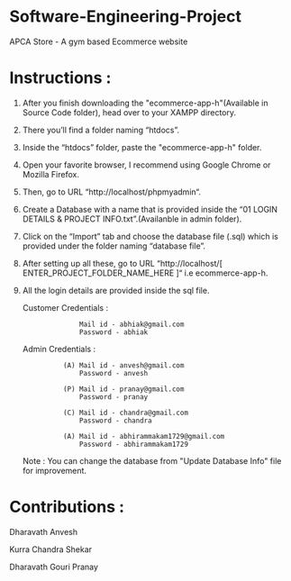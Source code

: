 # Software-Engineering-Project
APCA Store - A gym based Ecommerce website

# Instructions :
1) After you finish downloading the "ecommerce-app-h"(Available in Source Code folder), head over to your XAMPP directory.
2) There you’ll find a folder naming “htdocs”.
3) Inside the “htdocs” folder, paste the "ecommerce-app-h" folder.
4) Open your favorite browser, I recommend using Google Chrome or Mozilla Firefox.
5) Then, go to URL “http://localhost/phpmyadmin“.
6) Create a Database with a name that is provided inside the “01 LOGIN DETAILS & PROJECT INFO.txt”.(Availanble in admin folder).
7) Click on the “Import” tab and choose the database file (.sql) which is provided under the folder naming “database file”.
8) After setting up all these, go to URL “http://localhost/[ ENTER_PROJECT_FOLDER_NAME_HERE ]“ i.e ecommerce-app-h.
9) All the login details are provided inside the sql file.

   Customer Credentials :
   
                     Mail id - abhiak@gmail.com
                     Password - abhiak
                     
   Admin Credentials :
   
                 (A) Mail id - anvesh@gmail.com
                     Password - anvesh
                     
                 (P) Mail id - pranay@gmail.com
                     Password - pranay    
    
                 (C) Mail id - chandra@gmail.com
                     Password - chandra
                     
                 (A) Mail id - abhirammakam1729@gmail.com
                     Password - abhirammakam1729
                   
    Note : You can change the database from "Update Database Info" file for improvement.

# Contributions :
Dharavath Anvesh

Kurra Chandra Shekar

Dharavath Gouri Pranay
